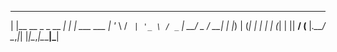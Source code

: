  _                     _ _            
| |__   __ _ _ __   __| | |_ ___  ___ 
| '_ \ / _` | '_ \ / _` | __/ _ \/ __|
| |_) | (_| | | | | (_| | ||  __/ (__ 
|_.__/ \__,_|_| |_|\__,_|\__\___|\___|
                                      
